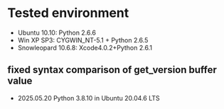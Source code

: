 # Tested environment
- Ubuntu 10.10: Python 2.6.6
- Win XP SP3: CYGWIN_NT-5.1 + Python 2.6.5
- Snowleopard 10.6.8: Xcode4.0.2+Python 2.6.1

## fixed syntax comparison of get_version buffer value
- 2025.05.20 Python 3.8.10 in Ubuntu 20.04.6 LTS

